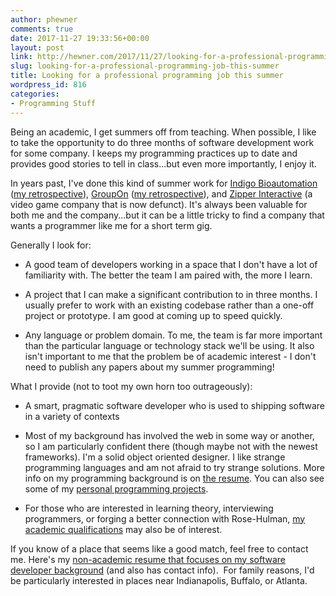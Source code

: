 ```yaml
---
author: phewner
comments: true
date: 2017-11-27 19:33:56+00:00
layout: post
link: http://hewner.com/2017/11/27/looking-for-a-professional-programming-job-this-summer/
slug: looking-for-a-professional-programming-job-this-summer
title: Looking for a professional programming job this summer
wordpress_id: 816
categories:
- Programming Stuff
---
```


Being an academic, I get summers off from teaching. When possible, I like to take the opportunity to do three months of software development work for some company. I keeps my programming practices up to date and provides good stories to tell in class...but even more importantly, I enjoy it.

In years past, I've done this kind of summer work for [Indigo Bioautomation](http://www.indigobio.com/) ([my retrospective](http://hewner.com/2015/08/22/my-summer-vacation-programming-at-indigo-bioautomation/)), [GroupOn](https://www.groupon.com) ([my retrospective](http://hewner.com/2013/08/24/my-summer-vacation-programming-at-groupon/)), and [Zipper Interactive](https://en.wikipedia.org/wiki/Zipper_Interactive) (a video game company that is now defunct). It's always been valuable for both me and the company...but it can be a little tricky to find a company that wants a programmer like me for a short term gig.

Generally I look for:



 	
  * A good team of developers working in a space that I don't have a lot of familiarity with. The better the team I am paired with, the more I learn.

 	
  * A project that I can make a significant contribution to in three months. I usually prefer to work with an existing codebase rather than a one-off project or prototype. I am good at coming up to speed quickly.

 	
  * Any language or problem domain. To me, the team is far more important than the particular language or technology stack we'll be using. It also isn't important to me that the problem be of academic interest - I don't need to publish any papers about my summer programming!


What I provide (not to toot my own horn too outrageously):

 	
  * A smart, pragmatic software developer who is used to shipping software in a variety of contexts

 	
  * Most of my background has involved the web in some way or another, so I am particularly confident there (though maybe not with the newest frameworks). I'm a solid object oriented designer. I like strange programming languages and am not afraid to try strange solutions. More info on my programming background is on [the resume](http://hewner.com/files/cv2-nonacademic.pdf). You can also see some of my [personal programming projects](http://hewner.com/programming/).

 	
  * For those who are interested in learning theory, interviewing programmers, or forging a better connection with Rose-Hulman, [my academic qualifications](http://hewner.com/research/) may also be of interest.


If you know of a place that seems like a good match, feel free to contact me. Here's my [non-academic resume that focuses on my software developer background](http://hewner.com/files/cv2-nonacademic.pdf) (and also has contact info).  For family reasons, I'd be particularly interested in places near Indianapolis, Buffalo, or Atlanta.
